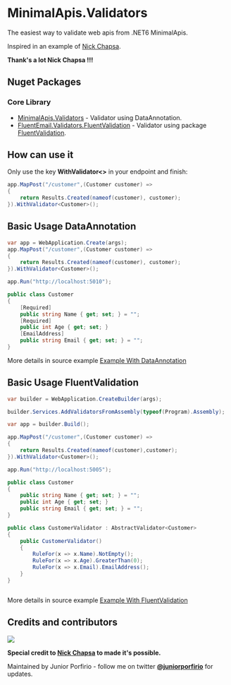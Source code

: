 # MinimalApis.Validators
The easiest way to validate web apis from .NET6 MinimalApis.

Inspired in an example of [Nick Chapsa](https://github.com/Elfocrash).

<b>Thank's a lot Nick Chapsa !!!</b>

## Nuget Packages

### Core Library

* [MinimalApis.Validators](src/MinimalApis.Validators/DataAnnotationValidatorExtension.cs) - Validator using DataAnnotation.
* [FluentEmail.Validators.FluentValidation](src/MinimalValidator/FluentValidationExtension.cs) - Validator using package [FluentValidation](https://fluentvalidation.net/).

## How can use it
Only use the key <b>WithValidator<></b> in your endpoint and finish:
```csharp
app.MapPost("/customer",(Customer customer) =>
{
    return Results.Created(nameof(customer), customer);
}).WithValidator<Customer>();
```

## Basic Usage DataAnnotation

```csharp
var app = WebApplication.Create(args);
app.MapPost("/customer",(Customer customer) =>
{
    return Results.Created(nameof(customer), customer);
}).WithValidator<Customer>();

app.Run("http://localhost:5010");

public class Customer
{
    [Required]
    public string Name { get; set; } = "";
    [Required]
    public int Age { get; set; }
    [EmailAddress]
    public string Email { get; set; } = "";
}


```
More details in source example [Example With DataAnnotation](sample/ExampleWithValidatorDataAnnotation)


## Basic Usage FluentValidation

```csharp
var builder = WebApplication.CreateBuilder(args);

builder.Services.AddValidatorsFromAssembly(typeof(Program).Assembly);

var app = builder.Build();

app.MapPost("/customer",(Customer customer) =>
{
    return Results.Created(nameof(customer),customer);
}).WithValidator<Customer>();

app.Run("http://localhost:5005");

public class Customer
{
    public string Name { get; set; } = "";
    public int Age { get; set; }
    public string Email { get; set; } = "";
}

public class CustomerValidator : AbstractValidator<Customer>
{
    public CustomerValidator()
    {
        RuleFor(x => x.Name).NotEmpty();
        RuleFor(x => x.Age).GreaterThan(0);
        RuleFor(x => x.Email).EmailAddress();
    }
}



```
More details in source example [Example With FluentValidation](sample/ExampleWithValidatorFluentValidation)

## Credits and contributors

[![](https://opencollective.com/html-react-parser/contributors.svg?width=890&button=false)](https://github.com/remarkablemark/html-react-parser/graphs/contributors)

<b>Special credit to [Nick Chapsa](https://github.com/Elfocrash) to made it's possible.</b>


Maintained by Junior Porfirio - follow me  on twitter **[@juniorporfirio](https://twitter.com/juniorporfirio)** for updates.
